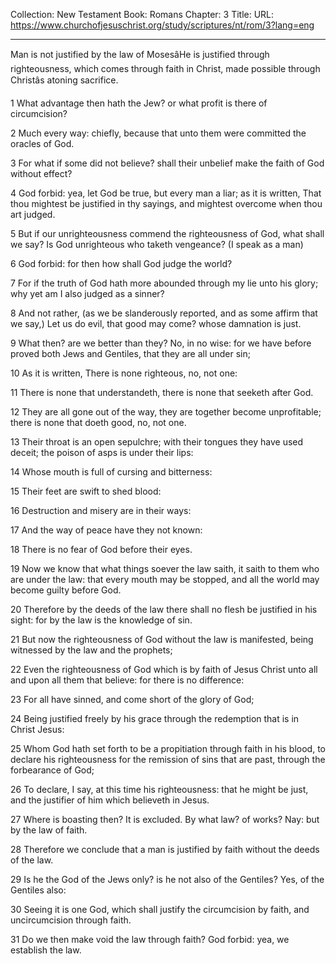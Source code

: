 Collection: New Testament
Book: Romans
Chapter: 3
Title: 
URL: https://www.churchofjesuschrist.org/study/scriptures/nt/rom/3?lang=eng

---

Man is not justified by the law of MosesâHe is justified through righteousness, which comes through faith in Christ, made possible through Christâs atoning sacrifice.

1 What advantage then hath the Jew? or what profit is there of circumcision?

2 Much every way: chiefly, because that unto them were committed the oracles of God.

3 For what if some did not believe? shall their unbelief make the faith of God without effect?

4 God forbid: yea, let God be true, but every man a liar; as it is written, That thou mightest be justified in thy sayings, and mightest overcome when thou art judged.

5 But if our unrighteousness commend the righteousness of God, what shall we say? Is God unrighteous who taketh vengeance? (I speak as a man)

6 God forbid: for then how shall God judge the world?

7 For if the truth of God hath more abounded through my lie unto his glory; why yet am I also judged as a sinner?

8 And not rather, (as we be slanderously reported, and as some affirm that we say,) Let us do evil, that good may come? whose damnation is just.

9 What then? are we better than they? No, in no wise: for we have before proved both Jews and Gentiles, that they are all under sin;

10 As it is written, There is none righteous, no, not one:

11 There is none that understandeth, there is none that seeketh after God.

12 They are all gone out of the way, they are together become unprofitable; there is none that doeth good, no, not one.

13 Their throat is an open sepulchre; with their tongues they have used deceit; the poison of asps is under their lips:

14 Whose mouth is full of cursing and bitterness:

15 Their feet are swift to shed blood:

16 Destruction and misery are in their ways:

17 And the way of peace have they not known:

18 There is no fear of God before their eyes.

19 Now we know that what things soever the law saith, it saith to them who are under the law: that every mouth may be stopped, and all the world may become guilty before God.

20 Therefore by the deeds of the law there shall no flesh be justified in his sight: for by the law is the knowledge of sin.

21 But now the righteousness of God without the law is manifested, being witnessed by the law and the prophets;

22 Even the righteousness of God which is by faith of Jesus Christ unto all and upon all them that believe: for there is no difference:

23 For all have sinned, and come short of the glory of God;

24 Being justified freely by his grace through the redemption that is in Christ Jesus:

25 Whom God hath set forth to be a propitiation through faith in his blood, to declare his righteousness for the remission of sins that are past, through the forbearance of God;

26 To declare, I say, at this time his righteousness: that he might be just, and the justifier of him which believeth in Jesus.

27 Where is boasting then? It is excluded. By what law? of works? Nay: but by the law of faith.

28 Therefore we conclude that a man is justified by faith without the deeds of the law.

29 Is he the God of the Jews only? is he not also of the Gentiles? Yes, of the Gentiles also:

30 Seeing it is one God, which shall justify the circumcision by faith, and uncircumcision through faith.

31 Do we then make void the law through faith? God forbid: yea, we establish the law.
